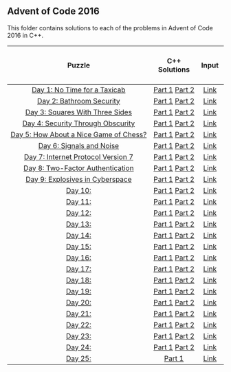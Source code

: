 ## Advent of Code 2016 ##

This folder contains solutions to each of the problems in Advent of Code 2016 in C++.

|Puzzle|C++ Solutions|Input|Sample Input|Puzzle page with solutions|
|:---:|:---:|:---:|:---:|:---:|
| <nobr> [Day 1: No Time for a Taxicab](https://adventofcode.com/2016/day/1) </nobr> | <nobr> [Part 1](/2016/cpp/day_01a.cpp) [Part 2](/2016/cpp/day_01b.cpp) </nobr> |[Link](/2016/input/day_01_input)|[Link](/2016/sample_input/day_01_sample_input)|[Link](/2016/puzzles/day_01_puzzle)|
| <nobr> [Day 2: Bathroom Security](https://adventofcode.com/2016/day/2) </nobr> | <nobr> [Part 1](/2016/cpp/day_02a.cpp) [Part 2](/2016/cpp/day_02b.cpp) </nobr> |[Link](/2016/input/day_02_input)|[Link](/2016/sample_input/day_02_sample_input)|[Link](/2016/puzzles/day_02_puzzle)|
| <nobr> [Day 3: Squares With Three Sides](https://adventofcode.com/2016/day/3) </nobr> | <nobr> [Part 1](/2016/cpp/day_03a.cpp) [Part 2](/2016/cpp/day_03b.cpp) </nobr> |[Link](/2016/input/day_03_input)|[Link](/2016/sample_input/day_03_sample_input)|[Link](/2016/puzzles/day_03_puzzle)|
| <nobr> [Day 4: Security Through Obscurity](https://adventofcode.com/2016/day/4) </nobr> | <nobr> [Part 1](/2016/cpp/day_04a.cpp) [Part 2](/2016/cpp/day_04b.cpp) </nobr> |[Link](/2016/input/day_04_input)|[Link](/2016/sample_input/day_04_sample_input)|[Link](/2016/puzzles/day_04_puzzle)|
| <nobr> [Day 5: How About a Nice Game of Chess?](https://adventofcode.com/2016/day/5) </nobr> | <nobr> [Part 1](/2016/cpp/day_05a.cpp) [Part 2](/2016/cpp/day_05b.cpp) </nobr> |[Link](/2016/input/day_05_input)|[Link](/2016/sample_input/day_05_sample_input)|[Link](/2016/puzzles/day_05_puzzle)|
| <nobr> [Day 6: Signals and Noise](https://adventofcode.com/2016/day/6) </nobr> | <nobr> [Part 1](/2016/cpp/day_06a.cpp) [Part 2](/2016/cpp/day_06b.cpp) </nobr> |[Link](/2016/input/day_06_input)|[Link](/2016/sample_input/day_06_sample_input)|[Link](/2016/puzzles/day_06_puzzle)|
| <nobr> [Day 7: Internet Protocol Version 7](https://adventofcode.com/2016/day/7) </nobr> | <nobr> [Part 1](/2016/cpp/day_07a.cpp) [Part 2](/2016/cpp/day_07b.cpp) </nobr> | [Link](/2016/input/day_07_input)|[Link](/2016/sample_input/day_07_sample_input)|[Link](/2016/puzzles/day_07_puzzle)|
| <nobr> [Day 8: Two-Factor Authentication](https://adventofcode.com/2016/day/8) </nobr> | <nobr> [Part 1](/2016/cpp/day_08a.cpp) [Part 2](/2016/cpp/day_08b.cpp) </nobr> | [Link](/2016/input/day_08_input)|[Link](/2016/sample_input/day_08_sample_input)|[Link](/2016/puzzles/day_08_puzzle)|
| <nobr> [Day 9: Explosives in Cyberspace](https://adventofcode.com/2016/day/9) </nobr> | <nobr> [Part 1](/2016/cpp/day_09a.cpp) [Part 2](/2016/cpp/day_09b.cpp) </nobr> | [Link](/2016/input/day_09_input)|[Link](/2016/sample_input/day_09_sample_input)|[Link](/2016/puzzles/day_09_puzzle)|
| <nobr> [Day 10: ](https://adventofcode.com/2016/day/10) </nobr> | <nobr> [Part 1](/2016/cpp/day_10a.cpp) [Part 2](/2016/cpp/day_10b.cpp) </nobr> |[Link](/2016/input/day_10_input)|[Link](/2016/sample_input/day_10_sample_input)|[Link](/2016/puzzles/day_10_puzzle)|
| <nobr> [Day 11: ](https://adventofcode.com/2016/day/11) </nobr> | <nobr> [Part 1](/2016/cpp/day_11a.cpp) [Part 2](/2016/cpp/day_11b.cpp) </nobr> |[Link](/2016/input/day_11_input)|[Link](/2016/sample_input/day_11_sample_input)|[Link](/2016/puzzles/day_11_puzzle)|
| <nobr> [Day 12: ](https://adventofcode.com/2016/day/12) </nobr> | <nobr> [Part 1](/2016/cpp/day_12a.cpp) [Part 2](/2016/cpp/day_12b.cpp) </nobr> |[Link](/2016/input/day_12_input)|[Link](/2016/sample_input/day_12_sample_input)|[Link](/2016/puzzles/day_12_puzzle)|
| <nobr> [Day 13: ](https://adventofcode.com/2016/day/13) </nobr> | <nobr> [Part 1](/2016/cpp/day_13a.cpp) [Part 2](/2016/cpp/day_13b.cpp) </nobr> |[Link](/2016/input/day_13_input)|[Link](/2016/sample_input/day_13_sample_input)|[Link](/2016/puzzles/day_13_puzzle)|
| <nobr> [Day 14: ](https://adventofcode.com/2016/day/14) </nobr> | <nobr> [Part 1](/2016/cpp/day_14a.cpp) [Part 2](/2016/cpp/day_14b.cpp) </nobr> |[Link](/2016/input/day_14_input)|[Link](/2016/sample_input/day_14_sample_input)|[Link](/2016/puzzles/day_14_puzzle)|
| <nobr> [Day 15: ](https://adventofcode.com/2016/day/15) </nobr> | <nobr> [Part 1](/2016/cpp/day_15a.cpp) [Part 2](/2016/cpp/day_15b.cpp) </nobr> |[Link](/2016/input/day_15_input)|[Link](/2016/sample_input/day_15_sample_input)|[Link](/2016/puzzles/day_15_puzzle)|
| <nobr> [Day 16: ](https://adventofcode.com/2016/day/16) </nobr> | <nobr> [Part 1](/2016/cpp/day_16a.cpp) [Part 2](/2016/cpp/day_16b.cpp) </nobr> |[Link](/2016/input/day_16_input)|[Link](/2016/sample_input/day_16_sample_input)|[Link](/2016/puzzles/day_16_puzzle)|
| <nobr> [Day 17: ](https://adventofcode.com/2016/day/17) </nobr> | <nobr> [Part 1](/2016/cpp/day_17a.cpp) [Part 2](/2016/cpp/day_17b.cpp) </nobr> |[Link](/2016/input/day_17_input)|[Link](/2016/sample_input/day_17_sample_input)|[Link](/2016/puzzles/day_17_puzzle)|
| <nobr> [Day 18: ](https://adventofcode.com/2016/day/18) </nobr> | <nobr> [Part 1](/2016/cpp/day_18a.cpp) [Part 2](/2016/cpp/day_18b.cpp) </nobr> |[Link](/2016/input/day_18_input)|[Link](/2016/sample_input/day_18_sample_input)|[Link](/2016/puzzles/day_18_puzzle)|
| <nobr> [Day 19: ](https://adventofcode.com/2016/day/19) </nobr> | <nobr> [Part 1](/2016/cpp/day_19a.cpp) [Part 2](/2016/cpp/day_19b.cpp) </nobr> |[Link](/2016/input/day_19_input)|[Link](/2016/sample_input/day_19_sample_input)|[Link](/2016/puzzles/day_19_puzzle)|
| <nobr> [Day 20: ](https://adventofcode.com/2016/day/20) </nobr> | <nobr> [Part 1](/2016/cpp/day_20a.cpp) [Part 2](/2016/cpp/day_20b.cpp) </nobr> |[Link](/2016/input/day_20_input)|[Link](/2016/sample_input/day_20_sample_input)|[Link](/2016/puzzles/day_20_puzzle)|
| <nobr> [Day 21: ](https://adventofcode.com/2016/day/21) </nobr> | <nobr> [Part 1](/2016/cpp/day_21a.cpp) [Part 2](/2016/cpp/day_21b.cpp) </nobr> |[Link](/2016/input/day_21_input)|[Link](/2016/sample_input/day_21_sample_input)|[Link](/2016/puzzles/day_21_puzzle)|
| <nobr> [Day 22: ](https://adventofcode.com/2016/day/22) </nobr> | <nobr> [Part 1](/2016/cpp/day_22a.cpp) [Part 2](/2016/cpp/day_22b.cpp) </nobr> |[Link](/2016/input/day_22_input)|[Link](/2016/sample_input/day_22_sample_input)|[Link](/2016/puzzles/day_22_puzzle)|
| <nobr> [Day 23: ](https://adventofcode.com/2016/day/23) </nobr> | <nobr> [Part 1](/2016/cpp/day_23a.cpp) [Part 2](/2016/cpp/day_23b.cpp) </nobr> |[Link](/2016/input/day_23_input)|[Link](/2016/sample_input/day_23_sample_input)|[Link](/2016/puzzles/day_23_puzzle)|
| <nobr> [Day 24: ](https://adventofcode.com/2016/day/24) </nobr> | <nobr> [Part 1](/2016/cpp/day_24a.cpp) [Part 2](/2016/cpp/day_24b.cpp) </nobr> |[Link](/2016/input/day_24_input)|[Link](/2016/sample_input/day_24_sample_input)|[Link](/2016/puzzles/day_24_puzzle)|
| <nobr> [Day 25: ](https://adventofcode.com/2016/day/25) </nobr> | <nobr> [Part 1](/2016/cpp/day_25a.cpp) </nobr> | [Link](/2016/input/day_25_input)|[Link](/2016/sample_input/day_25_sample_input)|[Link](/2016/puzzles/day_25_puzzle)|
